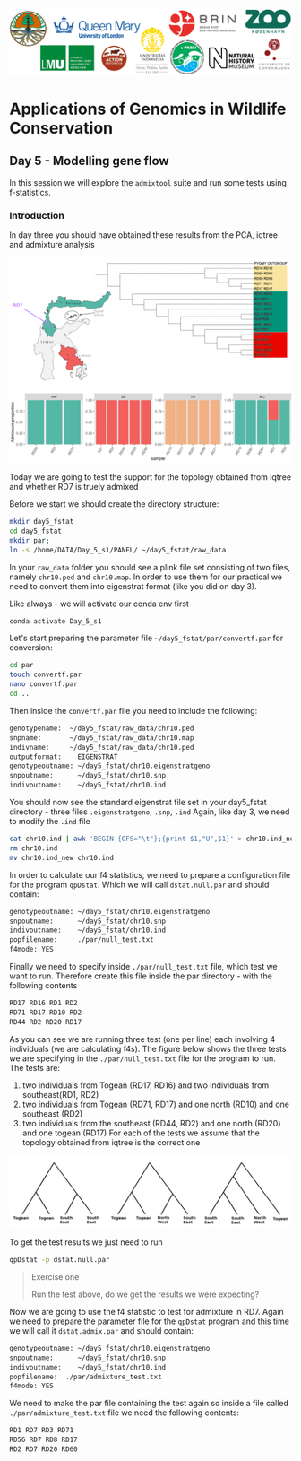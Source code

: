 ![Workshop-logo](../IM/LOGO_new.png)
# Applications of Genomics in Wildlife Conservation

## Day 5 - Modelling gene flow 
In this session we will explore the `admixtool` suite and run some tests using f-statistics.

### Introduction

In day three you should have obtained these results from the PCA, iqtree and admixture analysis

![Workshop-logo](../IM/day5_recap.png)

Today we are going to test the support for the topology obtained from iqtree and whether RD7 is truely admixed

Before we start we should create the directory structure:
```sh
mkdir day5_fstat
cd day5_fstat
mkdir par;
ln -s /home/DATA/Day_5_s1/PANEL/ ~/day5_fstat/raw_data
```
In your `raw_data` folder you should see a plink file set consisting of two files, namely `chr10.ped` and `chr10.map`. In order to use them for our practical we need to convert them into eigenstrat format (like you did on day 3).

Like always - we will activate our conda env first
```sh
conda activate Day_5_s1
```

Let's start preparing the parameter file `~/day5_fstat/par/convertf.par` for conversion:
```sh
cd par
touch convertf.par
nano convertf.par
cd ..
```

Then inside the `convertf.par` file you need to include the following:
```sh
genotypename:  ~/day5_fstat/raw_data/chr10.ped
snpname:       ~/day5_fstat/raw_data/chr10.map 
indivname:     ~/day5_fstat/raw_data/chr10.ped
outputformat:    EIGENSTRAT
genotypeoutname: ~/day5_fstat/chr10.eigenstratgeno
snpoutname:      ~/day5_fstat/chr10.snp
indivoutname:    ~/day5_fstat/chr10.ind
```

You should now see the standard eigenstrat file set in your day5_fstat directory - three files `.eigenstratgeno`, `.snp`, `.ind`
Again, like day 3, we need to modify the `.ind` file  

```sh
cat chr10.ind | awk 'BEGIN {OFS="\t"};{print $1,"U",$1}' > chr10.ind_new
rm chr10.ind
mv chr10.ind_new chr10.ind
```

In order to calculate our f4 statistics, we need to prepare a configuration file for the program `qpDstat`. Which we will call `dstat.null.par` and should contain:
```sh
genotypeoutname: ~/day5_fstat/chr10.eigenstratgeno
snpoutname:      ~/day5_fstat/chr10.snp
indivoutname:    ~/day5_fstat/chr10.ind
popfilename:     ./par/null_test.txt
f4mode: YES
```

Finally we need to specify inside `./par/null_test.txt` file, which test we want to run. 
Therefore create this file inside the par directory - with the following contents
```sh
RD17 RD16 RD1 RD2
RD71 RD17 RD10 RD2
RD44 RD2 RD20 RD17
```
As you can see we are running three test (one per line) each involving 4 individuals (we are calculating f4s). The figure below shows the three tests we are specifying in the `./par/null_test.txt` file for the program to run.
The tests are:
1. two individuals from Togean (RD17, RD16) and two individuals from southeast(RD1, RD2) 
2. two individuals from Togean (RD71, RD17) and one north (RD10) and one southeast (RD2)
3. two individuals from the southeast (RD44, RD2) and one north (RD20) and one togean (RD17)
For each of the tests we assume that the topology obtained from iqtree is the correct one

![NULL](../IM/null-test.png)

To get the test results we just need to run
```sh
qpDstat -p dstat.null.par
```
> Exercise one
>
> Run the test above, do we get the results we were expecting?

Now we are going to use the f4 statistic to test for admixture in RD7. 
Again we need to prepare the parameter file for the `qpDstat` program and this time we will call it `dstat.admix.par` and should contain:
```sh
genotypeoutname: ~/day5_fstat/chr10.eigenstratgeno
snpoutname:      ~/day5_fstat/chr10.snp
indivoutname:    ~/day5_fstat/chr10.ind
popfilename:  ./par/admixture_test.txt
f4mode: YES
```

We need to make the par file containing the test again so inside a file called `./par/admixture_test.txt` file we need the following contents:
```sh
RD1 RD7 RD3 RD71
RD56 RD7 RD8 RD17
RD2 RD7 RD20 RD60
```





